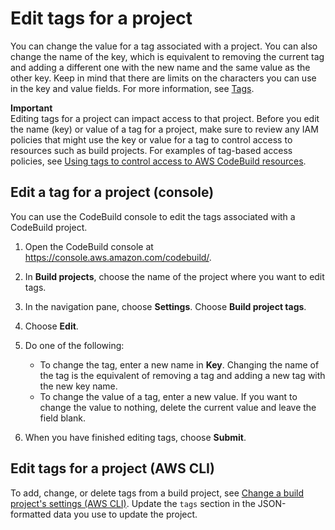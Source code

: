 # Edit tags for a project<a name="how-to-tag-project-update"></a>

You can change the value for a tag associated with a project\. You can also change the name of the key, which is equivalent to removing the current tag and adding a different one with the new name and the same value as the other key\. Keep in mind that there are limits on the characters you can use in the key and value fields\. For more information, see [Tags](limits.md#tag-limits)\.

**Important**  
Editing tags for a project can impact access to that project\. Before you edit the name \(key\) or value of a tag for a project, make sure to review any IAM policies that might use the key or value for a tag to control access to resources such as build projects\. For examples of tag\-based access policies, see [Using tags to control access to AWS CodeBuild resources](auth-and-access-control-using-tags.md)\.

## Edit a tag for a project \(console\)<a name="how-to-tag-project-update-console"></a>

You can use the CodeBuild console to edit the tags associated with a CodeBuild project\. 

1. Open the CodeBuild console at [https://console\.aws\.amazon\.com/codebuild/](https://console.aws.amazon.com/codebuild/)\.

1. In **Build projects**, choose the name of the project where you want to edit tags\.

1. In the navigation pane, choose **Settings**\. Choose **Build project tags**\. 

1. Choose **Edit**\.

1. Do one of the following:
   + To change the tag, enter a new name in **Key**\. Changing the name of the tag is the equivalent of removing a tag and adding a new tag with the new key name\.
   + To change the value of a tag, enter a new value\. If you want to change the value to nothing, delete the current value and leave the field blank\.

1. When you have finished editing tags, choose **Submit**\.

## Edit tags for a project \(AWS CLI\)<a name="how-to-tag-project-update-cli"></a>

 To add, change, or delete tags from a build project, see [Change a build project's settings \(AWS CLI\)](change-project.md#change-project-cli)\. Update the `tags` section in the JSON\-formatted data you use to update the project\. 